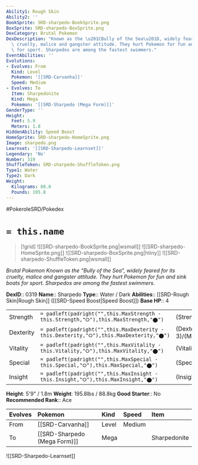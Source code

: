 ```yaml
---
Ability1: Rough Skin
Ability2: ''
BookSprite: SRD-sharpedo-BookSprite.png
BoxSprite: SRD-sharpedo-BoxSprite.png
DexCategory: Brutal Pokemon
DexDescription: "Known as the \u201CBully of the Sea\u201D, widely feared for its\
  \ cruelty, malice and gangster attitude. They hurt Pokemon for fun and sink boats\
  \ for sport. Sharpedos are among the fastest swimmers."
EventAbilities: ''
Evolutions:
- Evolves: From
  Kind: Level
  Pokemon: '[[SRD-Carvanha]]'
  Speed: Medium
- Evolves: To
  Item: Sharpedonite
  Kind: Mega
  Pokemon: '[[SRD-Sharpedo (Mega Form)]]'
GenderType: ''
Height:
  Feet: 5.9
  Meters: 1.8
HiddenAbility: Speed Boost
HomeSprite: SRD-sharpedo-HomeSprite.png
Image: sharpedo.png
Learnset: '[[SRD-Sharpedo-Learnset]]'
Legendary: 'No'
Number: 319
ShuffleToken: SRD-sharpedo-ShuffleToken.png
Type1: Water
Type2: Dark
Weight:
  Kilograms: 88.8
  Pounds: 195.8
---
```


#PokeroleSRD/Pokedex

# `= this.name`

> [!grid]
> ![[SRD-sharpedo-BookSprite.png|wsmall]]
> ![[SRD-sharpedo-HomeSprite.png]]
> ![[SRD-sharpedo-BoxSprite.png|htiny]]
> ![[SRD-sharpedo-ShuffleToken.png|wsmall]]


*Brutal Pokemon*
*Known as the “Bully of the Sea”, widely feared for its cruelty, malice and gangster attitude. They hurt Pokemon for fun and sink boats for sport. Sharpedos are among the fastest swimmers.*

**DexID**:: 0319
**Name**:: Sharpedo
**Type**:: Water / Dark
**Abilities**:: [[SRD-Rough Skin|Rough Skin]] ([[SRD-Speed Boost|Speed Boost]])
**Base HP**:: 4

|           |                                                                                        |                                          |
| --------- | -------------------------------------------------------------------------------------- | ---------------------------------------- |
| Strength  | `= padleft(padright("",this.MaxStrength - this.Strength,"⭘"),this.MaxStrength,"⬤")`    | (Strength::3)/(MaxStrength::7)   |
| Dexterity | `= padleft(padright("",this.MaxDexterity - this.Dexterity,"⭘"),this.MaxDexterity,"⬤")` | (Dexterity:: 3)/(MaxDexterity::6) |
| Vitality  | `= padleft(padright("",this.MaxVitality - this.Vitality,"⭘"),this.MaxVitality,"⬤")`    | (Vitality::1)/(MaxVitality::3)   |
| Special   | `= padleft(padright("",this.MaxSpecial - this.Special,"⭘"),this.MaxSpecial,"⬤")`       | (Special::3)/(MaxSpecial::6)     |
| Insight   | `= padleft(padright("",this.MaxInsight - this.Insight,"⭘"),this.MaxInsight,"⬤")`       | (Insight::1)/(MaxInsight::3)     |

**Height**: 5'9" / 1.8m
**Weight**: 195.8lbs / 88.8kg
**Good Starter**:: No
**Recommended Rank**:: Ace

| Evolves   | Pokemon                      | Kind   | Speed   | Item         |
|:----------|:-----------------------------|:-------|:--------|:-------------|
| From      | [[SRD-Carvanha]]             | Level  | Medium  |              |
| To        | [[SRD-Sharpedo (Mega Form)]] | Mega   |         | Sharpedonite |

![[SRD-Sharpedo-Learnset]]